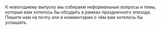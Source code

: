 ﻿---
Number: 41
Title: Планы на C# 11, мощный YARP, всевидящий мониторинг
PublishDate: 2021-12-12T21:17:58Z
Authors:
  - Анатолий Кулаков
  - Игорь Лабутин
Mastering: Максим Шошин
Music:
  Максим Аршинов «Pensive yeti.0.1»: https://hightech.group/ru/about
Patrons:
  - Александр
  - Сергей
  - Владислав
Home: https://anchor.fm/radiodotnet/episodes/C-11---YARP-e1bk4co
Audio: https://anchor.fm/s/f0c0ef4/podcast/play/44748632/https%3A%2F%2Fd3ctxlq1ktw2nl.cloudfront.net%2Fstaging%2F2021-11-12%2F7674988e-a39b-6532-1550-672bc29bf7d1.mp3
Topics:

  - Subject: C# 11 Initial Triage
    Timestamp: 00:03:40
    Links:
      - https://github.com/dotnet/csharplang/blob/main/meetings/2021/LDM-2021-08-30.md
      - https://github.com/dotnet/csharplang/tree/main/meetings/2021
      - https://github.com/dotnet/roslyn/blob/main/docs/Language%20Feature%20Status.md

  - Subject: Monitoring application using OpenTelemetry
    Timestamp: 00:32:35
    Links:
      - https://www.meziantou.net/monitoring-a-dotnet-application-using-opentelemetry.htm

  - Subject: .NET Framework 4.8 Container Improvements
    Timestamp: 00:44:54
    Links:
      - https://github.com/microsoft/dotnet-framework-docker/issues/849

  - Subject: Announcing YARP 1.0 Release
    Timestamp: 00:48:35
    Links:
      - https://devblogs.microsoft.com/dotnet/announcing-yarp-1-0-release/
      - https://microsoft.github.io/reverse-proxy/articles/getting-started.html

  - Subject: MSBuild and 64-bit Visual Studio 2022
    Timestamp: 01:05:25
    Links:
      - https://devblogs.microsoft.com/dotnet/msbuild-and-64-bit-visual-studio-2022/
      - https://github.com/dotnet/msbuild/issues/6461

  - Subject: Configuring dotnet-monitor with Prometheus and Grafana
    Timestamp: 01:12:22
    Links:
      - https://dotnetos.org/blog/2021-11-22-dotnet-monitor-grafana/

  - Subject: Infer# v1.2 — Interprocedural Memory Safety Analysis For C#
    Timestamp: 01:19:27
    Links:
      - https://devblogs.microsoft.com/dotnet/infer-v1-2-interprocedural-memory-safety-analysis-for-c/

  - Subject: Package ID prefix reservation
    Timestamp: 01:23:35
    Links:
      - https://docs.microsoft.com/en-us/nuget/nuget-org/id-prefix-reservation

  - Subject: Подслушано
    Timestamp: 01:27:34
    Links:
      - https://www.youtube.com/watch?v=W7HqDCnQTkU
      - https://www.youtube.com/playlist?list=PLbxr_aGL4q3SAMvtA4ZTPdHPrX0YRutxy

---
К новогоднему выпуску мы собираем неформальные вопросы и темы, которые вам хотелось бы обсудить в рамках праздничного эпизода. Пишите нам на почту или в комментарии о чём вам хотелось бы услышать.
